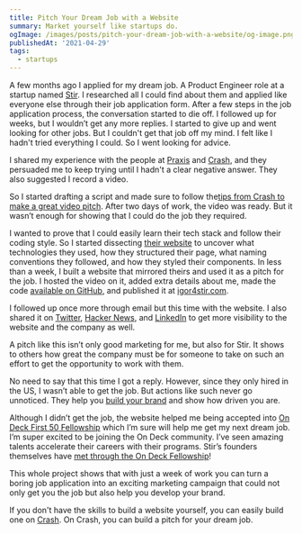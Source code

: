 ```yaml
---
title: Pitch Your Dream Job with a Website
summary: Market yourself like startups do.
ogImage: /images/posts/pitch-your-dream-job-with-a-website/og-image.png
publishedAt: '2021-04-29'
tags:
  - startups
---
```


A few months ago I applied for my dream job. A Product Engineer role at a startup named
[Stir](https://usestir.com/). I researched all I could find about them and applied like everyone
else through their job application form. After a few steps in the job application process, the
conversation started to die off. I followed up for weeks, but I wouldn’t get any more replies. I
started to give up and went looking for other jobs. But I couldn't get that job off my mind. I felt
like I hadn't tried everything I could. So I went looking for advice.

I shared my experience with the people at [Praxis](https://discoverpraxis.com/) and
[Crash](https://crash.co/), and they persuaded me to keep trying until I hadn't a clear negative
answer. They also suggested I record a video.

So I started drafting a script and made sure to follow the[tips from Crash to make a great video pitch](https://crash.co/content/how-to-make-a-great-video-pitch/).
After two days of work, the video was ready. But it wasn’t enough for showing that I could do the
job they required.

I wanted to prove that I could easily learn their tech stack and follow their coding style. So I
started dissecting [their website](https://usestir.com/) to uncover what technologies they used, how
they structured their page, what naming conventions they followed, and how they styled their
components. In less than a week, I built a website that mirrored theirs and used it as a pitch for
the job. I hosted the video on it, added extra details about me, made the code
[available on GitHub](https://github.com/IGassmann/stir-pitch-website), and published it at
[igor4stir.com](https://igor4stir.com/).

I followed up once more through email but this time with the website. I also shared it on
[Twitter](https://twitter.com/i_gassmann/status/1384219211673739268),
[Hacker News](https://news.ycombinator.com/item?id=26867369), and
[LinkedIn](https://www.linkedin.com/posts/igassmann_igor-stir-activity-6789999753825443842-eEFI) to
get more visibility to the website and the company as well.

A pitch like this isn’t only good marketing for me, but also for Stir. It shows to others how great
the company must be for someone to take on such an effort to get the opportunity to work with them.

No need to say that this time I got a reply. However, since they only hired in the US, I wasn’t able
to get the job. But actions like such never go unnoticed. They help you
[build your brand](https://igassmann.me/post/new-brand) and show how driven you are.

Although I didn’t get the job, the website helped me being accepted into
[On Deck First 50 Fellowship](https://www.beondeck.com/first-50) which I’m sure will help me get my
next dream job. I’m super excited to be joining the On Deck community. I’ve seen amazing talents
accelerate their careers with their programs. Stir’s founders themselves have
[met through the On Deck Fellowship](https://www.beondeck.com/case-studies/stir)!

This whole project shows that with just a week of work you can turn a boring job application into an
exciting marketing campaign that could not only get you the job but also help you develop your brand.

If you don't have the skills to build a website yourself, you can easily build one on
[Crash](https://crash.co/). On Crash, you can build a pitch for your dream job.